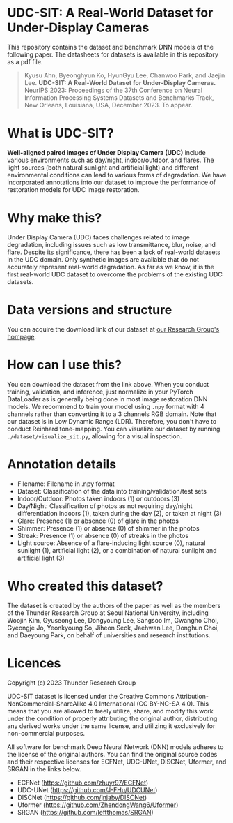 # UDC-SIT: A Real-World Dataset for Under-Display Cameras

This repository contains the dataset and benchmark DNN models of the following paper. The datasheets for datasets is available in this repository as a pdf file.
> Kyusu Ahn, Byeonghyun Ko, HyunGyu Lee, Chanwoo Park, and Jaejin Lee. **UDC-SIT: A Real-World Dataset for Under-Display Cameras.** NeurIPS 2023: Proceedings of the 37th Conference on Neural Information Processing Systems Datasets and Benchmarks Track, New Orleans, Louisiana, USA, December 2023. To appear.<br>

# What is UDC-SIT?

**Well-aligned paired images of Under Display Camera (UDC)** include various environments such as day/night, indoor/outdoor, and flares. The light sources (both natural sunlight and artificial light) and different environmental conditions can lead to various forms of degradation. We have incorporated annotations into our dataset to improve the performance of restoration models for UDC image restoration.

# Why make this?

Under Display Camera (UDC) faces challenges related to image degradation, including issues such as low transmittance, blur, noise, and flare. Despite its significance, there has been a lack of real-world datasets in the UDC domain. Only synthetic images are available that do not accurately represent real-world degradation. As far as we know, it is the first real-world UDC dataset to overcome the problems of the existing UDC datasets.

# Data versions and structure

You can acquire the download link of our dataset at [our Research Group's hompage](https://thunder.snu.ac.kr/?page_id=64).

# How can I use this?

You can download the dataset from the link above. When you conduct training, validation, and inference, just normalize in your PyTorch DataLoader as is generally being done in most image restoration DNN models. We recommend to train your model using `.npy` format with 4 channels rather than converting it to a 3 channels RGB domain. Note that our dataset is in Low Dynamic Range (LDR). Therefore, you don't have to conduct Reinhard tone-mapping. You can visualize our dataset by running `./dataset/visualize_sit.py`, allowing for a visual inspection.

# Annotation details

- Filename: Filename in .npy format
- Dataset: Classification of the data into training/validation/test sets
- Indoor/Outdoor: Photos taken indoors (1) or outdoors (3)
- Day/Night: Classification of photos as not requiring day/night differentiation indoors (1), taken during the day (2), or taken at night (3)
- Glare: Presence (1) or absence (0) of glare in the photos
- Shimmer: Presence (1) or absence (0) of shimmer in the photos
- Streak: Presence (1) or absence (0) of streaks in the photos
- Light source: Absence of a flare-inducing light source (0), natural sunlight (1), artificial light (2), or a combination of natural sunlight and artificial light (3)

# Who created this dataset?

The dataset is created by the authors of the paper as well as the members of the Thunder Research Group at Seoul National University, including Woojin Kim, Gyuseong Lee, Dongyoung Lee, Sangsoo Im, Gwangho Choi, Gyeongje Jo, Yeonkyoung So, Jiheon Seok, Jaehwan Lee, Donghun Choi, and Daeyoung Park, on behalf of universities and research institutions.

# Licences

Copyright (c) 2023 Thunder Research Group

UDC-SIT dataset is licensed under the Creative Commons Attribution-NonCommercial-ShareAlike 4.0 International (CC BY-NC-SA 4.0). This means that you are allowed to freely utilize, share, and modify this work under the condition of properly attributing the original author, distributing any derived works under the same license, and utilizing it exclusively for non-commercial purposes.

All software for benchmark Deep Neural Network (DNN) models adheres to the license of the original authors. You can find the original source codes and their respective licenses for ECFNet, UDC-UNet, DISCNet, Uformer, and SRGAN in the links below.

- ECFNet (<https://github.com/zhuyr97/ECFNet>)
- UDC-UNet (<https://github.com/J-FHu/UDCUNet>)
- DISCNet (<https://github.com/jnjaby/DISCNet>)
- Uformer (<https://github.com/ZhendongWang6/Uformer>)
- SRGAN (<https://github.com/leftthomas/SRGAN>)


